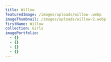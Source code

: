 ```yaml
---
title: Willow
featuredImage: /images/uploads/willow-.webp
imageThumbnail: /images/uploads/willow-2.webp
firstName: Willow
collection: Girls
imagePortfolio:
  - {}
  - {}
  - {}
  - {}
---
```


